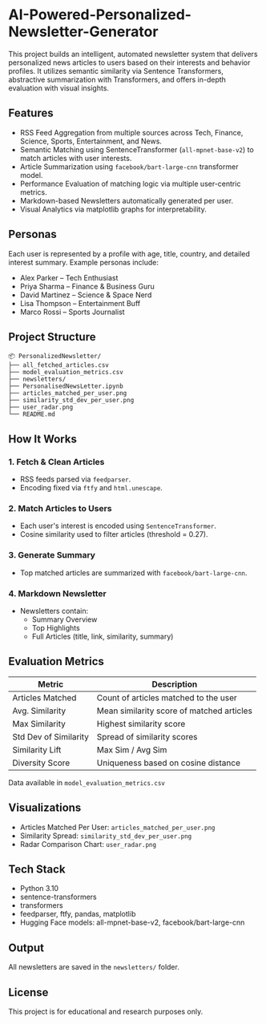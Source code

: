 # AI-Powered-Personalized-Newsletter-Generator
This project builds an intelligent, automated newsletter system that delivers personalized news articles to users based on their interests and behavior profiles. It utilizes semantic similarity via Sentence Transformers, abstractive summarization with Transformers, and offers in-depth evaluation with visual insights.
## Features

- RSS Feed Aggregation from multiple sources across Tech, Finance, Science, Sports, Entertainment, and News.
- Semantic Matching using SentenceTransformer (`all-mpnet-base-v2`) to match articles with user interests.
- Article Summarization using `facebook/bart-large-cnn` transformer model.
- Performance Evaluation of matching logic via multiple user-centric metrics.
- Markdown-based Newsletters automatically generated per user.
- Visual Analytics via matplotlib graphs for interpretability.

## Personas

Each user is represented by a profile with age, title, country, and detailed interest summary. Example personas include:

- Alex Parker – Tech Enthusiast
- Priya Sharma – Finance & Business Guru
- David Martinez – Science & Space Nerd
- Lisa Thompson – Entertainment Buff
- Marco Rossi – Sports Journalist

## Project Structure

```
📦 PersonalizedNewsletter/
├── all_fetched_articles.csv
├── model_evaluation_metrics.csv
├── newsletters/
├── PersonalisedNewsLetter.ipynb
├── articles_matched_per_user.png
├── similarity_std_dev_per_user.png
├── user_radar.png
└── README.md
```

## How It Works

### 1. Fetch & Clean Articles
- RSS feeds parsed via `feedparser`.
- Encoding fixed via `ftfy` and `html.unescape`.

### 2. Match Articles to Users
- Each user's interest is encoded using `SentenceTransformer`.
- Cosine similarity used to filter articles (threshold = 0.27).

### 3. Generate Summary
- Top matched articles are summarized with `facebook/bart-large-cnn`.

### 4. Markdown Newsletter
- Newsletters contain:
  - Summary Overview
  - Top Highlights
  - Full Articles (title, link, similarity, summary)

## Evaluation Metrics

| Metric                  | Description                                                  |
|-------------------------|--------------------------------------------------------------|
| Articles Matched        | Count of articles matched to the user                        |
| Avg. Similarity         | Mean similarity score of matched articles                    |
| Max Similarity          | Highest similarity score                                     |
| Std Dev of Similarity   | Spread of similarity scores                                  |
| Similarity Lift         | Max Sim / Avg Sim                                            |
| Diversity Score         | Uniqueness based on cosine distance                          |

Data available in `model_evaluation_metrics.csv`

## Visualizations

- Articles Matched Per User: `articles_matched_per_user.png`
- Similarity Spread: `similarity_std_dev_per_user.png`
- Radar Comparison Chart: `user_radar.png`

## Tech Stack

- Python 3.10
- sentence-transformers
- transformers
- feedparser, ftfy, pandas, matplotlib
- Hugging Face models: all-mpnet-base-v2, facebook/bart-large-cnn

## Output

All newsletters are saved in the `newsletters/` folder.

## License

This project is for educational and research purposes only.
